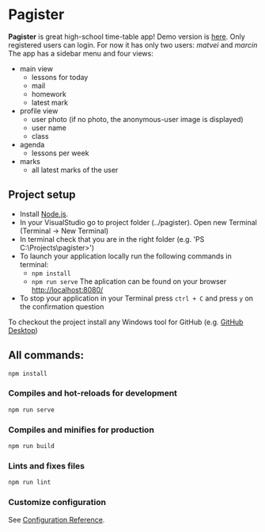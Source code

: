 # Pagister

**Pagister** is great high-school time-table app! Demo version is [here](https://pagister-moxin4gnyq-ez.a.run.app/Login).
Only registered users can login. For now it has only two users: *matvei* and *marcin*
The app has a sidebar menu and four views:
- main view
    - lessons for today
    - mail
    - homework
    - latest mark
- profile view
    - user photo (if no photo, the anonymous-user image is displayed)
    - user name
    - class
- agenda
    - lessons per week
- marks
    - all latest marks of the user

## Project setup

- Install [Node.js](https://nodejs.org/en/).
- In your VisualStudio go to project folder (../pagister). Open new Terminal (Terminal -> New Terminal)
- In terminal check that you are in the right folder (e.g. 'PS C:\Projects\pagister>')
- To launch your application locally run the following commands in terminal:
    - `npm install`
    - `npm run serve`
The aplication can be found on your browser [http://localhost:8080/](http://localhost:8080/)
- To stop your application in your Terminal press `ctrl + C` and press `y` on the confirmation question

To checkout the project install any Windows tool for GitHub (e.g. [GitHub Desktop](https://desktop.github.com/))

## All commands:
```
npm install
```

### Compiles and hot-reloads for development
```
npm run serve
```

### Compiles and minifies for production
```
npm run build
```

### Lints and fixes files
```
npm run lint
```

### Customize configuration
See [Configuration Reference](https://cli.vuejs.org/config/).
